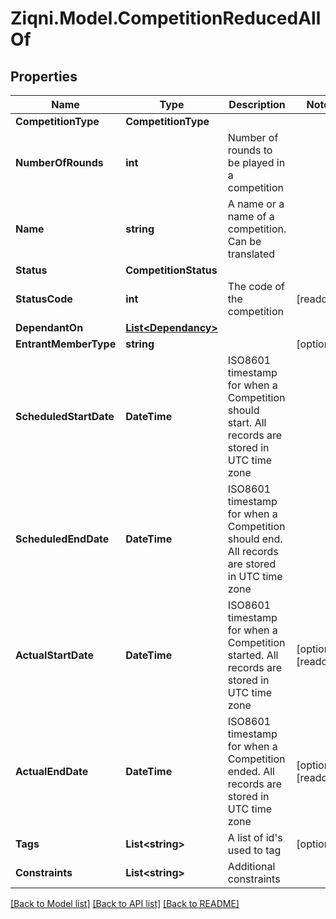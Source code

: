 
# Ziqni.Model.CompetitionReducedAllOf

## Properties

Name | Type | Description | Notes
------------ | ------------- | ------------- | -------------
**CompetitionType** | **CompetitionType** |  | 
**NumberOfRounds** | **int** | Number of rounds to be played in a competition | 
**Name** | **string** | A name or a name of a competition. Can be translated | 
**Status** | **CompetitionStatus** |  | 
**StatusCode** | **int** | The code of the competition | [readonly] 
**DependantOn** | [**List&lt;Dependancy&gt;**](Dependancy.md) |  | 
**EntrantMemberType** | **string** |  | [optional] 
**ScheduledStartDate** | **DateTime** | ISO8601 timestamp for when a Competition should start. All records are stored in UTC time zone | 
**ScheduledEndDate** | **DateTime** | ISO8601 timestamp for when a Competition should end. All records are stored in UTC time zone | 
**ActualStartDate** | **DateTime** | ISO8601 timestamp for when a Competition started. All records are stored in UTC time zone | [optional] [readonly] 
**ActualEndDate** | **DateTime** | ISO8601 timestamp for when a Competition ended. All records are stored in UTC time zone | [optional] [readonly] 
**Tags** | **List&lt;string&gt;** | A list of id&#39;s used to tag | [optional] 
**Constraints** | **List&lt;string&gt;** | Additional constraints | 

[[Back to Model list]](../README.md#documentation-for-models)
[[Back to API list]](../README.md#documentation-for-api-endpoints)
[[Back to README]](../README.md)

